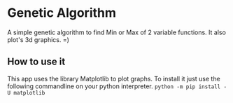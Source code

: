 # Genetic Algorithm
A simple genetic algorithm to find Min or Max of 2 variable functions. It also plot's 3d graphics. =) 

## How to use it 
This app uses the library Matplotlib to plot graphs. To install it just use the following commandline on your python interpreter.
      ```python -m pip install -U matplotlib```
